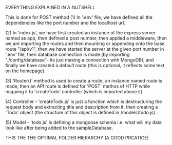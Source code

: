EVERYTHING EXPLAINED IN A NUTSHELL

This is done for POST method
(1) In '.env' file, we have defined all the dependencies like the port number and the localhost url.

(2) In 'index.js', we have first created an instance of the express server named as app, then defined a post number, then applied a middleware, then we are importing the routes and then mounting or appending onto the base route "/api/v1", then we have started the server at the given port number in '.env' file, then database connection is made (by importing "./config/database"- its just making a connection with MongoDB), and finally we have created a default route (this is optional, it reflects some text on the homepage).

(3) 'Router()' method is used to create a route, an instance named route is made, then an API route is defined for 'POST' methos of HTTP while mapping it to 'createTodo' controller (which is imported above it).

(4) Controller - 'createTodo.js' is just a function which is destructuring the request body and extracting title and description from it, then creating a 'Todo' object (the structure of this object is defined in /models/todo.js) .

(5) Model - 'todo.js' is defining a mongoose schema i.e. what will my data look like after being added to the sampleDatabase.



THIS THE THE OPTIMAL FOLDER HIERARCHY (A GOOD PRCATICE)